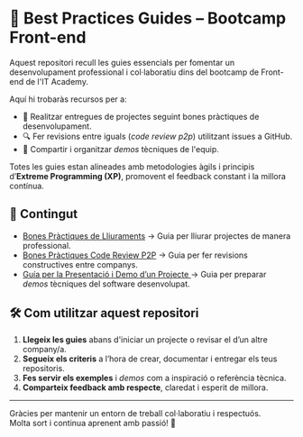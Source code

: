 # 📘 Best Practices Guides – Bootcamp Front-end

Aquest repositori recull les guies essencials per fomentar un desenvolupament professional i col·laboratiu dins del bootcamp de Front-end de l'IT Academy.

Aquí hi trobaràs recursos per a:

- 💼 Realitzar entregues de projectes seguint bones pràctiques de desenvolupament.
- 🔍 Fer revisions entre iguals (*code review p2p*) utilitzant issues a GitHub.
- 🎥 Compartir i organitzar *demos* tècniques de l'equip.

Totes les guies estan alineades amb metodologies àgils i principis d’**Extreme Programming (XP)**, promovent el feedback constant i la millora contínua.

## 📂 Contingut

- [Bones Pràctiques de Lliuraments](it-academy-front-end/best-practices-guides/lliuraments-bones-practiques.md) → Guia per lliurar projectes de manera professional.
- [Bones Pràctiques Code Review P2P](it-academy-front-end/best-practices-guides/code-review-p2p-bones-practiques.md) → Guia per fer revisions constructives entre companys.
- [Guía per la Presentació i Demo d’un Projecte ](it-academy-front-end/best-practices-guides/demo-bones-practiques.md)→  Guia per preparar *demos* tècniques del software desenvolupat.

## 🛠️ Com utilitzar aquest repositori 

1. **Llegeix les guies** abans d'iniciar un projecte o revisar el d’un altre company/a.
2. **Segueix els criteris** a l’hora de crear, documentar i entregar els teus repositoris.
3. **Fes servir els exemples** i *demos* com a inspiració o referència tècnica.
4. **Comparteix feedback amb respecte**, claredat i esperit de millora.

---

Gràcies per mantenir un entorn de treball col·laboratiu i respectuós.  
Molta sort i continua aprenent amb passió! 🚀


